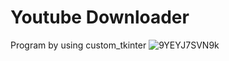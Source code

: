 # Youtube Downloader
Program by using custom_tkinter
![9YEYJ7SVN9k](https://github.com/user-attachments/assets/8f900410-4d81-4ce3-929e-5b20153d49a6)
